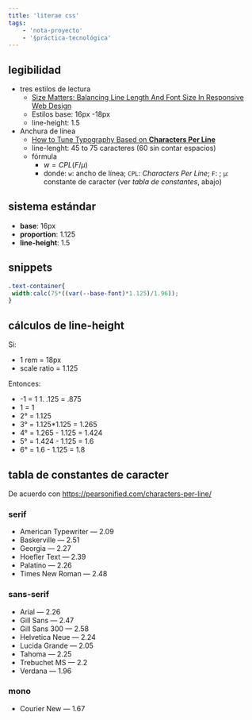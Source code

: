 ```yaml
---
title: 'literae css'
tags:
    - 'nota-proyecto'
    - '§práctica-tecnológica'
---
```

## legibilidad

- tres estilos de lectura
    - [Size Matters: Balancing Line Length And Font Size In Responsive Web Design](https://www.smashingmagazine.com/2014/09/balancing-line-length-font-size-responsive-web-design/)
    - Estilos base: 16px -18px
    - line-height: 1.5
- Anchura de línea
    - [How to Tune Typography Based on **Characters Per Line**](https://pearsonified.com/characters-per-line/)
    - line-lenght: 45 to 75 caracteres (60 sin contar espacios)
    - fórmula
        - $w = CPL(F/\mu)$
        - donde: `w`: ancho de línea; `CPL`: *Characters Per Line*; `F`: ; `μ`: constante de caracter (ver *tabla de constantes*, abajo)

## sistema estándar

- **base**: 16px 
- **proportion**: 1.125 
- **line-height**: 1.5


## snippets

```css
.text-container{  
 width:calc(75*((var(--base-font)*1.125)/1.96));  
}
```

## cálculos de line-height

Si:
- 1 rem = 18px
- scale ratio = 1.125

Entonces:
- -1 = 1 1. .125 = .875
- 1 = 1
- 2° = 1.125
- 3° = 1.125*1.125 = 1.265
- 4° = 1.265 - 1.125 = 1.424
- 5° = 1.424 - 1.125 = 1.6
- 6° = 1.6 - 1.125 = 1.8

## tabla de constantes de caracter
De acuerdo con <https://pearsonified.com/characters-per-line/>

### serif
- American Typewriter — 2.09
- Baskerville — 2.51
- Georgia — 2.27
- Hoefler Text — 2.39
- Palatino — 2.26
- Times New Roman — 2.48

### sans-serif
- Arial — 2.26
- Gill Sans — 2.47
- Gill Sans 300 — 2.58
- Helvetica Neue — 2.24
- Lucida Grande — 2.05
- Tahoma — 2.25
- Trebuchet MS — 2.2
- Verdana — 1.96

### mono
- Courier New — 1.67